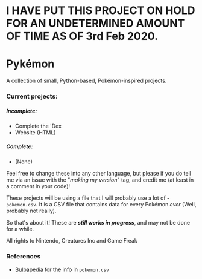 # I HAVE PUT THIS PROJECT ON HOLD FOR AN UNDETERMINED AMOUNT OF TIME AS OF 3rd Feb 2020.

# Pykémon
A collection of small, Python-based, Pokémon-inspired projects.

### Current projects:
##### Incomplete:
 - Complete the 'Dex
 - Website (HTML)
##### Complete:
 - (None)

Feel free to change these into any other language, but please if you do tell me via an issue with the "*making my version*" tag, and credit me (at least in a comment in your code)!

These projects will be using a file that I will probably use a lot of - `pokemon.csv`. It is a CSV file that contains data for every Pokémon *ever* (Well, probably not really).

So that's about it! These are ***still works in progress***, and may not be done for a while.

All rights to Nintendo, Creatures Inc and Game Freak

### References
 - [Bulbapedia](https://bulbapedia.bulbagarden.net/wiki/Main_Page) for the info in `pokemon.csv`
